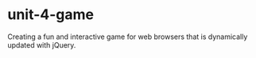 # unit-4-game
Creating a fun and interactive game for web browsers that is dynamically updated with jQuery. 
